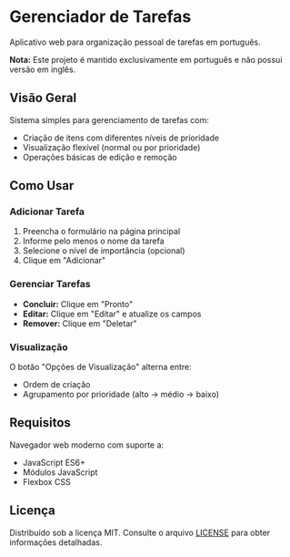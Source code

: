 # Gerenciador de Tarefas

Aplicativo web para organização pessoal de tarefas em português.

**Nota:** Este projeto é mantido exclusivamente em português e não possui versão em inglês.

## Visão Geral

Sistema simples para gerenciamento de tarefas com:
- Criação de itens com diferentes níveis de prioridade
- Visualização flexível (normal ou por prioridade)
- Operações básicas de edição e remoção

## Como Usar

### Adicionar Tarefa
1. Preencha o formulário na página principal
2. Informe pelo menos o nome da tarefa
3. Selecione o nível de importância (opcional)
4. Clique em "Adicionar"

### Gerenciar Tarefas
- **Concluir:** Clique em "Pronto"
- **Editar:** Clique em "Editar" e atualize os campos
- **Remover:** Clique em "Deletar"

### Visualização
O botão "Opções de Visualização" alterna entre:
- Ordem de criação
- Agrupamento por prioridade (alto → médio → baixo)

## Requisitos

Navegador web moderno com suporte a:
- JavaScript ES6+
- Módulos JavaScript
- Flexbox CSS

## Licença

Distribuído sob a licença MIT. Consulte o arquivo [LICENSE](LICENSE) para obter informações detalhadas.

